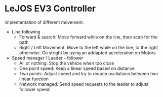 # LeJOS EV3 Controller

Implementation of different movement:
- Line following
  - Forward & search: Move forward while on the line, then scan for the path
  - Right / Left Movement: Move to the left while on the line, to the right otherwise. Go stright by using an addapted acceleration on Motors
- Speed manager / Leader - follower
  - All or nothing: Stop the vehicle when too close
  - One point speed: Keep a linear speed based on distance
  - Two points: Adjust speed and try to reduce oscilations between two linear function 
  - Network managed: Send speed requests to the leader to adjust follower speed
